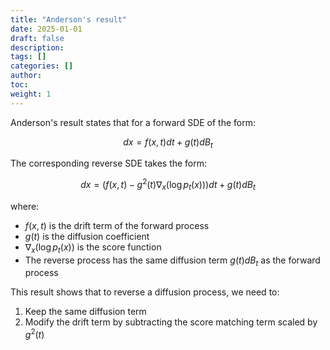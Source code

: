 ```yaml
---
title: "Anderson's result"
date: 2025-01-01
draft: false
description:
tags: []
categories: []
author:
toc:
weight: 1
---
```



Anderson's result states that for a forward SDE of the form:

$$dx = f(x,t)dt + g(t)dB_t$$

The corresponding reverse SDE takes the form:

$$dx = \left(f(x,t) - g^2(t)\nabla_x(\log p_t(x))\right)dt + g(t)dB_t$$

where:
- $f(x,t)$ is the drift term of the forward process
- $g(t)$ is the diffusion coefficient
- $\nabla_x(\log p_t(x))$ is the score function
- The reverse process has the same diffusion term $g(t)dB_t$ as the forward process

This result shows that to reverse a diffusion process, we need to:
1. Keep the same diffusion term
2. Modify the drift term by subtracting the score matching term scaled by $g^2(t)$